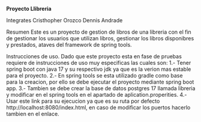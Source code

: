 **Proyecto Llibreria**

Integrates
Cristhopher Orozco
Dennis Andrade

Resumen
Este es un proyecto de gestion de libros de una libreria con el fin de gestionar los usuarios que utilizan libros, 
gestionar los libros disponibres y prestados, ataves del framework de spring tools.

Instrucciones de uso.
Dado que este proyecto esta en fase de pruebas requiere de instrucciones de uso muy especificas las cuales son:
1.- Tener spring boot con java 17 y su respectivo jdk ya que es la verion mas estable para el proyecto.
2.- En spring tools se esta utilizado gradle como base para la creacion, por ello se debe ejecutar el proyecto mediante spring boot app.
3.- Tambien se debe crear la base de datos postgres 17 llamada libreria y modificar en el spring tools en el apartado de aplication.properities.
4.- Usar este link para su ejecucion ya que es su ruta por defecto http://localhost:8080/index.html, en caso de modificar los puertos hacerlo tambien en el enlace.
